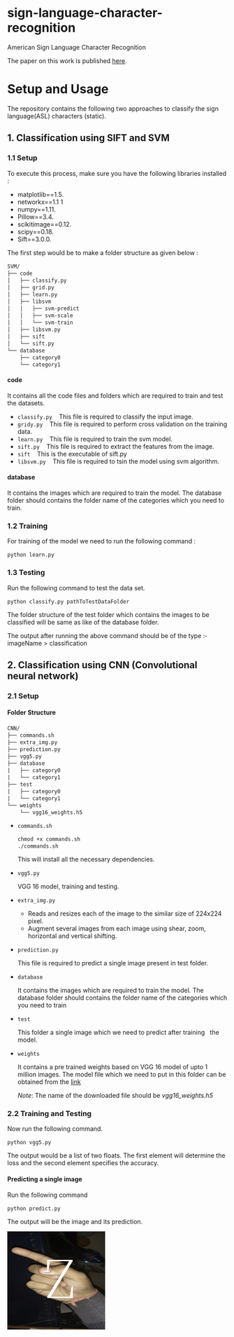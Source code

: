 # sign-language-character-recognition
American Sign Language Character Recognition

The paper on this work is published [here](https://link.springer.com/chapter/10.1007/978-981-10-5547-8_42).

# Setup and Usage
The repository contains the following two approaches to classify the sign language(ASL) characters (static).

## 1. Classification using SIFT and SVM
### 1.1 Setup 
To execute this process, make sure you have the following libraries installed :­
- matplotlib==1.5.
- networkx==1.1 1 
- numpy==1.11.
- Pillow==3.4.
- scikit­image==0.12.
- scipy==0.18.
- Sift==3.0.0.

The first step would be to make a folder structure as given below :­

```
SVM/
├── code
│   ├── classify.py
│   ├── grid.py
│   ├── learn.py
│   ├── libsvm
│   │   ├── svm-predict
│   │   ├── svm-scale
│   │   └── svm-train
│   ├── libsvm.py
│   ├── sift
│   └── sift.py
└── database
    ├── category0
    └── category1
```

#### code 

It contains all the code files and folders which are required to train and test the datasets.
  - `classify.py`   ­ 
    This file is required to classify the input image.
  - `gridy.py`   ­ 
    This file is required to perform cross validation on the training data.
  - `learn.py`   ­ 
    This file is required to train the svm model.
  - `sift.py`   ­ 
    This file is required to extract the features from the image.
  - `sift`   ­ 
    This is the executable of sift.py
  - `libsvm.py`   ­ 
    This file is required to tsin the model using svm algorithm.

#### database

It contains the images which are required to train the model. The database
folder should contains the folder name of the categories which you need to train. 

### 1.2 Training

For training of the model we need to run the following command :­
```
python learn.py
```

### 1.3 Testing

Run the following command to test the data set.
```
python classify.py pathToTestDataFolder
```

The folder structure of the test folder which contains the images to be classified will be same as like of the database folder.

The output after running the above command should be of the type :­
imageName ­­­­­> classification

## 2. Classification using CNN (Convolutional neural network)

### 2.1 Setup

#### Folder Structure
```
CNN/
├── commands.sh
├── extra_img.py
├── prediction.py
├── vgg5.py
├── database
|   ├── category0
|   └── category1
├── test
|   ├── category0
|   └── category1
└── weights
    └── vgg16_weights.h5

```

- `commands.sh`

    ```
    chmod +x commands.sh
    ./commands.sh
    ```
        
    This will install all the necessary dependencies.

- `vgg5.py` 
  
    VGG 16 model, training and testing.

- `extra_img.py` 
  
  - Reads and resizes each of the image to the similar size of 224x224  pixel.
  - Augment several images from each image using shear, zoom, horizontal and   vertical shifting.

- `prediction.py`   ­ 

  This file is required to predict a single image present in test folder.

- `database` 
  
  It contains the images which are required to train the model. The
  database folder should contains the folder name of the categories which you need to train

- `test` 
  
  This folder a single image which we need to predict after training
  the model.


- `weights`   ­
  
  It contains a pre trained weights based on VGG 16 model of upto 1 million images. The model file which we need to put in this folder can be obtained from the [link](https://drive.google.com/file/d/0Bz7KyqmuGsilT0J5dmRCM0ROVHc/view?usp=sharing)
  
  *Note*: The name of the downloaded file should be *vgg16_weights.h5*


### 2.2 Training and Testing
Now run the following command.
```
python vgg5.py
```

The output would be a list of two floats. The first element will determine the loss and the second element specifies the accuracy.

#### Predicting a single image
Run the following command
```
python predict.py
```
The output will be the image and its prediction.

![](CNN/Example%20Predictions/2.png)
